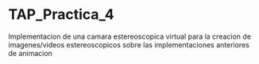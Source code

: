# TAP_Practica_4
Implementacion de una camara estereoscopica virtual para la creacion de imagenes/videos estereoscopicos sobre las implementaciones anteriores de animacion
